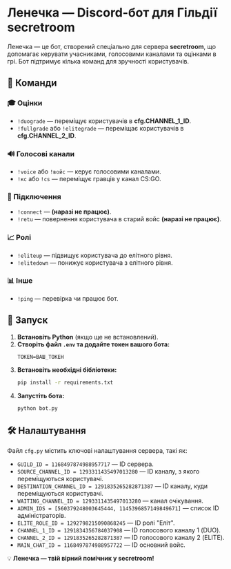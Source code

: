 # Ленечка — Discord-бот для Гільдії secretroom

Ленечка — це бот, створений спеціально для сервера **secretroom**, що допомагає керувати учасниками, голосовими каналами та оцінками в грі. Бот підтримує кілька команд для зручності користувачів.

## 📌 Команди

### 🎓 Оцінки
- `!duograde` — переміщує користувачів в **cfg.CHANNEL_1_ID**.
- `!fullgrade` або `!elitegrade` — переміщає користувачів в **cfg.CHANNEL_2_ID**.

### 🔊 Голосові канали
- `!voice` або `!войс` — керує голосовими каналами.
- `!кс` або `!cs` — переміщує гравців у канал CS:GO.

### 📡 Підключення
- `!connect` — **(наразі не працює)**.
- `!retu` — повернення користувача в старий войс **(наразі не працює)**.

### 📈 Ролі
- `!eliteup` — підвищує користувача до елітного рівня.
- `!elitedown` — понижує користувача з елітного рівня.

### 📊 Інше
- `!ping` — перевірка чи працює бот.

## :rocket: Запуск
1. **Встановіть Python** (якщо ще не встановлений).
2. **Створіть файл `.env` та додайте токен вашого бота:**
   ```env
   TOKEN=ВАШ_ТОКЕН
   ```
3. **Встановіть необхідні бібліотеки:**
   ```sh
   pip install -r requirements.txt
   ```
4. **Запустіть бота:**
   ```sh
   python bot.py
   ```


## 🛠 Налаштування
Файл `cfg.py` містить ключові налаштування сервера, такі як:
- `GUILD_ID = 1168497874988957717` — ID сервера.
- `SOURCE_CHANNEL_ID = 1293311435497013280` — ID каналу, з якого переміщуються користувачі.
- `DESTINATION_CHANNEL_ID = 1291835265282871387` — ID каналу, куди переміщуються користувачі.
- `WAITING_CHANNEL_ID = 1293311435497013280` — канал очікування.
- `ADMIN_IDS = [560379248003645444, 1145396857149849671]` — список ID адміністраторів.
- `ELITE_ROLE_ID = 1292798215090868245` — ID ролі "Еліт".
- `CHANNEL_1_ID = 1291834356784037908` — ID голосового каналу 1 (DUO).
- `CHANNEL_2_ID = 1291835265282871387` — ID голосового каналу 2 (ELITE).
- `MAIN_CHAT_ID = 1168497874988957722` — ID основний войс.

💡 **Ленечка — твій вірний помічник у secretroom!**

